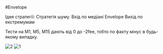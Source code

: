 #Envelope

Ідея стратегії:
Стратегія шуму.
Вхід по медіані Envelope
Вихід по екстремумам

Тести на М1, М5, М15 дають від 0 до -2fee, тобто по факту мінус в будь-якому випадку.

![2](https://user-images.githubusercontent.com/108072766/216070829-44ce3135-1a4e-4d31-9230-b53eb7748f92.jpg)
![1](https://user-images.githubusercontent.com/108072766/216070839-2eb4f19a-324e-4dea-87b0-04701473c86f.jpg)
